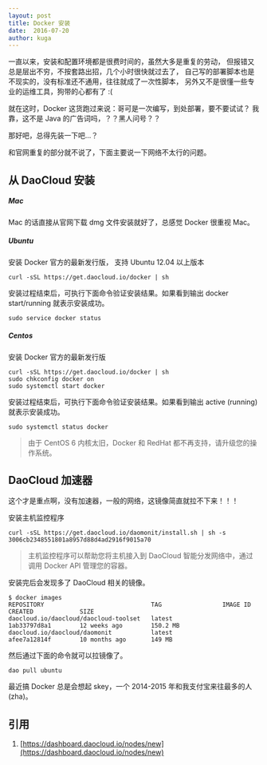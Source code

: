 ```yaml
---
layout: post
title: Docker 安装
date:  2016-07-20
author: kuga
---
```


一直以来，安装和配置环境都是很费时间的，虽然大多是重复的劳动，
但报错又总是层出不穷，不按套路出招，几个小时很快就过去了，
自己写的部署脚本也是不现实的，没有标准还不通用，往往就成了一次性脚本，
另外又不是很懂一些专业的运维工具，狗带的心都有了 :(

就在这时，Docker 这货跑过来说：哥可是一次编写，到处部署，要不要试试？
我靠，这不是 Java 的广告词吗，？？黑人问号？？

那好吧，总得先装一下吧...？

和官网重复的部分就不说了，下面主要说一下网络不太行的问题。

从 DaoCloud 安装
----------------

##### Mac

Mac 的话直接从官网下载 dmg 文件安装就好了，总感觉 Docker 很重视 Mac。

##### Ubuntu

安装 Docker 官方的最新发行版， 支持 Ubuntu 12.04 以上版本

    curl -sSL https://get.daocloud.io/docker | sh

安装过程结束后，可执行下面命令验证安装结果。如果看到输出 docker start/running 就表示安装成功。

    sudo service docker status

##### Centos

安装 Docker 官方的最新发行版

    curl -sSL https://get.daocloud.io/docker | sh
    sudo chkconfig docker on
    sudo systemctl start docker

安装过程结束后，可执行下面命令验证安装结果。如果看到输出 active (running) 就表示安装成功。

    sudo systemctl status docker

> 由于 CentOS 6 内核太旧，Docker 和 RedHat 都不再支持，请升级您的操作系统。

DaoCloud 加速器
---------------

这个才是重点啊，没有加速器，一般的网络，这镜像简直就拉不下来！！！

安装主机监控程序

    curl -sSL https://get.daocloud.io/daomonit/install.sh | sh -s 3006cb2348551801a8957d88d4ad2916f9015a70

> 主机监控程序可以帮助您将主机接入到 DaoCloud 智能分发网络中，通过调用 Docker API 管理您的容器。

安装完后会发现多了 DaoCloud 相关的镜像。

```
$ docker images
REPOSITORY                              TAG                 IMAGE ID            CREATED             SIZE
daocloud.io/daocloud/daocloud-toolset   latest              1ab33797d8a1        12 weeks ago        150.2 MB
daocloud.io/daocloud/daomonit           latest              afee7a12814f        10 months ago       149 MB
```

然后通过下面的命令就可以拉镜像了。

    dao pull ubuntu

最近搞 Docker 总是会想起 skey，一个 2014-2015 年和我支付宝来往最多的人(zha)。

引用
----

1. [https://dashboard.daocloud.io/nodes/new](https://dashboard.daocloud.io/nodes/new)
